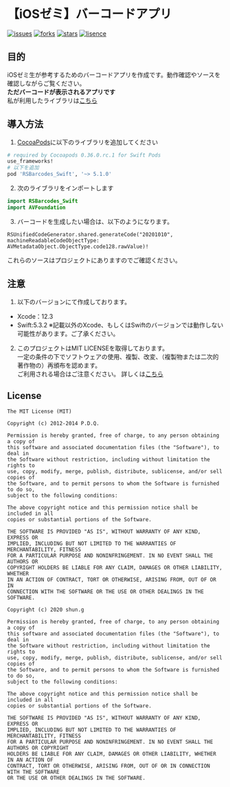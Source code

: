# 【iOSゼミ】バーコードアプリ
[![issues](https://img.shields.io/github/issues/shun-shun/iOS-barcodeApp)](https://img.shields.io/github/issues/shun-shun/iOS-barcodeApp)
[![forks](https://img.shields.io/github/forks/shun-shun/iOS-barcodeApp)](https://img.shields.io/github/forks/shun-shun/iOS-barcodeApp)
[![stars](https://img.shields.io/github/stars/shun-shun/iOS-barcodeApp)](https://img.shields.io/github/stars/shun-shun/iOS-barcodeApp)
[![lisence](https://img.shields.io/github/license/shun-shun/iOS-barcodeApp)](https://img.shields.io/github/license/shun-shun/iOS-barcodeApp)
## 目的
iOSゼミ生が参考するためのバーコードアプリを作成です。動作確認やソースを確認しながらご覧ください。  
**ただバーコードが表示されるアプリです**  
私が利用したライブラリは[こちら](https://github.com/yeahdongcn/RSBarcodes_Swift)

## 導入方法
1. [CocoaPods](http://cocoapods.org)に以下のライブラリを追加してください

```ruby
# required by Cocoapods 0.36.0.rc.1 for Swift Pods
use_frameworks!
# 以下を追加
pod 'RSBarcodes_Swift', '~> 5.1.0'
```

2. 次のライブラリをインポートします

``` swift
import RSBarcodes_Swift
import AVFoundation
```

3. バーコードを生成したい場合は、以下のようになります。
```
RSUnifiedCodeGenerator.shared.generateCode("20201010", machineReadableCodeObjectType: AVMetadataObject.ObjectType.code128.rawValue)!
```
これらのソースはプロジェクトにありますのでご確認ください。

## 注意
1. 以下のバージョンにて作成しております。
- Xcode：12.3
- Swift:5.3.2
※記載以外のXcode、もしくはSwiftのバージョンでは動作しない可能性があります。ご了承ください。

2. このプロジェクトはMIT LICENSEを取得しております。  
一定の条件の下でソフトウェアの使用、複製、改変、（複製物または二次的著作物の）再頒布を認めます。  
ご利用される場合はご注意ください。 詳しくは[こちら](https://qiita.com/shibukk/items/67ad0a5eda5a94e5c032)

## License

    The MIT License (MIT)

    Copyright (c) 2012-2014 P.D.Q.

    Permission is hereby granted, free of charge, to any person obtaining a copy of
    this software and associated documentation files (the "Software"), to deal in
    the Software without restriction, including without limitation the rights to
    use, copy, modify, merge, publish, distribute, sublicense, and/or sell copies of
    the Software, and to permit persons to whom the Software is furnished to do so,
    subject to the following conditions:

    The above copyright notice and this permission notice shall be included in all
    copies or substantial portions of the Software.

    THE SOFTWARE IS PROVIDED "AS IS", WITHOUT WARRANTY OF ANY KIND, EXPRESS OR
    IMPLIED, INCLUDING BUT NOT LIMITED TO THE WARRANTIES OF MERCHANTABILITY, FITNESS
    FOR A PARTICULAR PURPOSE AND NONINFRINGEMENT. IN NO EVENT SHALL THE AUTHORS OR
    COPYRIGHT HOLDERS BE LIABLE FOR ANY CLAIM, DAMAGES OR OTHER LIABILITY, WHETHER
    IN AN ACTION OF CONTRACT, TORT OR OTHERWISE, ARISING FROM, OUT OF OR IN
    CONNECTION WITH THE SOFTWARE OR THE USE OR OTHER DEALINGS IN THE SOFTWARE.

    Copyright (c) 2020 shun.g

    Permission is hereby granted, free of charge, to any person obtaining a copy of 
    this software and associated documentation files (the "Software"), to deal in 
    the Software without restriction, including without limitation the rights to 
    use, copy, modify, merge, publish, distribute, sublicense, and/or sell copies of 
    the Software, and to permit persons to whom the Software is furnished to do so, 
    subject to the following conditions:

    The above copyright notice and this permission notice shall be included in all 
    copies or substantial portions of the Software.

    THE SOFTWARE IS PROVIDED "AS IS", WITHOUT WARRANTY OF ANY KIND, EXPRESS OR 
    IMPLIED, INCLUDING BUT NOT LIMITED TO THE WARRANTIES OF MERCHANTABILITY, FITNESS 
    FOR A PARTICULAR PURPOSE AND NONINFRINGEMENT. IN NO EVENT SHALL THE AUTHORS OR COPYRIGHT 
    HOLDERS BE LIABLE FOR ANY CLAIM, DAMAGES OR OTHER LIABILITY, WHETHER IN AN ACTION OF 
    CONTRACT, TORT OR OTHERWISE, ARISING FROM, OUT OF OR IN CONNECTION WITH THE SOFTWARE 
    OR THE USE OR OTHER DEALINGS IN THE SOFTWARE.
